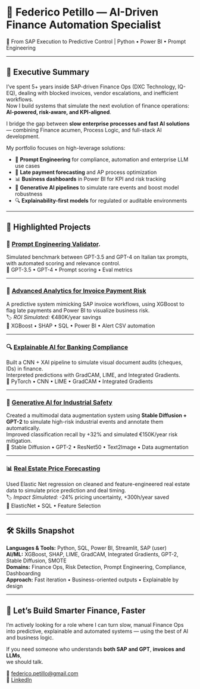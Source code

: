 # 👤 Federico Petillo — AI-Driven Finance Automation Specialist  
🎯 From SAP Execution to Predictive Control | Python • Power BI • Prompt Engineering

---

## 🚀 Executive Summary  

I’ve spent 5+ years inside SAP-driven Finance Ops (DXC Technology, IQ-EQ), dealing with blocked invoices, vendor escalations, and inefficient workflows.  
Now I build systems that simulate the next evolution of finance operations: **AI-powered, risk-aware, and KPI-aligned**.

I bridge the gap between **slow enterprise processes and fast AI solutions** — combining Finance acumen, Process Logic, and full-stack AI development.

My portfolio focuses on high-leverage solutions:
- 🧠 **Prompt Engineering** for compliance, automation and enterprise LLM use cases  
- 💸 **Late payment forecasting** and AP process optimization  
- 📊 **Business dashboards** in Power BI for KPI and risk tracking  
- 🎨 **Generative AI pipelines** to simulate rare events and boost model robustness  
- 🔍 **Explainability-first models** for regulated or auditable environments  

---

## 💼 Highlighted Projects  

### 🤖 [Prompt Engineering Validator](https://github.com/xantes88/Portfolio/tree/main/Prompt%20Engineering%20Validator%20%E2%80%93%20Tax%20Compliance%20Use%20Case%20with%20GPT-3.5%20vs%20GPT-4).  
Simulated benchmark between GPT-3.5 and GPT-4 on Italian tax prompts, with automated scoring and relevance control.  
📌 GPT-3.5 • GPT-4 • Prompt scoring • Eval metrics

---

### 🧾 [Advanced Analytics for Invoice Payment Risk](https://github.com/xantes88/Portfolio/tree/main/Progetti%20Machine%20Learning/Advanced%20Analytics%20for%20Invoice%20Payment%20Risk)  
A predictive system mimicking SAP invoice workflows, using XGBoost to flag late payments and Power BI to visualize business risk.  
🏷️ *ROI Simulated:* €480K/year savings  
📌 XGBoost • SHAP • SQL • Power BI • Alert CSV automation

---

### 🔍 [Explainable AI for Banking Compliance](https://github.com/xantes88/Portfolio/tree/main/Explainable%20AI)  
Built a CNN + XAI pipeline to simulate visual document audits (cheques, IDs) in finance.  
Interpreted predictions with GradCAM, LIME, and Integrated Gradients.  
📌 PyTorch • CNN • LIME • GradCAM • Integrated Gradients

---

### 🎨 [Generative AI for Industrial Safety](https://github.com/xantes88/Portfolio/tree/main/Generative%20AI/Data%20agumentation%20for%20power%20plant%20safety)  
Created a multimodal data augmentation system using **Stable Diffusion + GPT-2** to simulate high-risk industrial events and annotate them automatically.  
Improved classification recall by +32% and simulated €150K/year risk mitigation.  
📌 Stable Diffusion • GPT-2 • ResNet50 • Text2Image • Data augmentation

---

### 📊 [Real Estate Price Forecasting](https://github.com/xantes88/Portfolio/tree/main/Progetti%20Machine%20Learning/Real%20Estate%20Price%20Prediction)  
Used Elastic Net regression on cleaned and feature-engineered real estate data to simulate price prediction and deal timing.  
🏷️ *Impact Simulated:* -24% pricing uncertainty, +300h/year saved  
📌 ElasticNet • SQL • Feature Selection

---

## 🛠️ Skills Snapshot

**Languages & Tools:** Python, SQL, Power BI, Streamlit, SAP (user)  
**AI/ML:** XGBoost, SHAP, LIME, GradCAM, Integrated Gradients, GPT-2, Stable Diffusion, SMOTE  
**Domains:** Finance Ops, Risk Detection, Prompt Engineering, Compliance, Dashboarding  
**Approach:** Fast iteration • Business-oriented outputs • Explainable by design

---

## 📩 Let’s Build Smarter Finance, Faster  

I’m actively looking for a role where I can turn slow, manual Finance Ops into predictive, explainable and automated systems — using the best of AI and business logic.

If you need someone who understands **both SAP and GPT**, **invoices and LLMs**,  
we should talk.

📧 federico.petillo@gmail.com  
🔗 [LinkedIn](https://www.linkedin.com/in/federicopetillo) 

